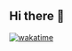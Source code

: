 ## Hi there 👋
[![wakatime](https://wakatime.com/badge/user/72720f8b-11b3-4401-af36-cf193445cb41.svg)](https://wakatime.com/@72720f8b-11b3-4401-af36-cf193445cb41)
<!--
**UsaidZenkoders/UsaidZenkoders** is a ✨ _special_ ✨ repository because its `README.md` (this file) appears on your GitHub profile.

Here are some ideas to get you started:

- 🔭 I’m currently working on ...
- 🌱 I’m currently learning ...
- 👯 I’m looking to collaborate on ...
- 🤔 I’m looking for help with ...
- 💬 Ask me about ...
- 📫 How to reach me: ...
- 😄 Pronouns: ...
- ⚡ Fun fact: ...
-->
